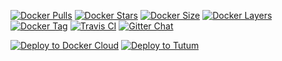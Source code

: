 [![Docker Pulls](https://img.shields.io/docker/pulls/yongjhih/influxdb.svg)](https://hub.docker.com/r/yongjhih/influxdb/)
[![Docker Stars](https://img.shields.io/docker/stars/yongjhih/influxdb.svg)](https://hub.docker.com/r/yongjhih/influxdb/)
[![Docker Size](https://img.shields.io/imagelayers/image-size/yongjhih/influxdb/latest.svg)](https://imagelayers.io/?images=yongjhih/influxdb:latest)
[![Docker Layers](https://img.shields.io/imagelayers/layers/yongjhih/influxdb/latest.svg)](https://imagelayers.io/?images=yongjhih/influxdb:latest)
[![Docker Tag](https://img.shields.io/github/tag/yongjhih/docker-influxdb-grafana.svg)](https://hub.docker.com/r/yongjhih/influxdb-grafana/tags/)
[![Travis CI](https://img.shields.io/travis/yongjhih/docker-influxdb-grafana.svg)](https://travis-ci.org/yongjhih/docker-influxdb-grafana)
[![Gitter Chat](https://img.shields.io/gitter/room/yongjhih/docker-influxdb-grafana.svg)](https://gitter.im/yongjhih/docker-influxdb-grafana)

[![Deploy to Docker Cloud](https://github.com/yongjhih/docker-parse-server/raw/master/art/deploy-to-docker-cloud.png)](https://cloud.docker.com/stack/deploy/?repo=https://github.com/yongjhih/docker-influxdb-grafana)
[![Deploy to Tutum](https://s.tutum.co/deploy-to-tutum.svg)](https://dashboard.tutum.co/stack/deploy/?repo=https://github.com/yongjhih/docker-influxdb-grafana)

